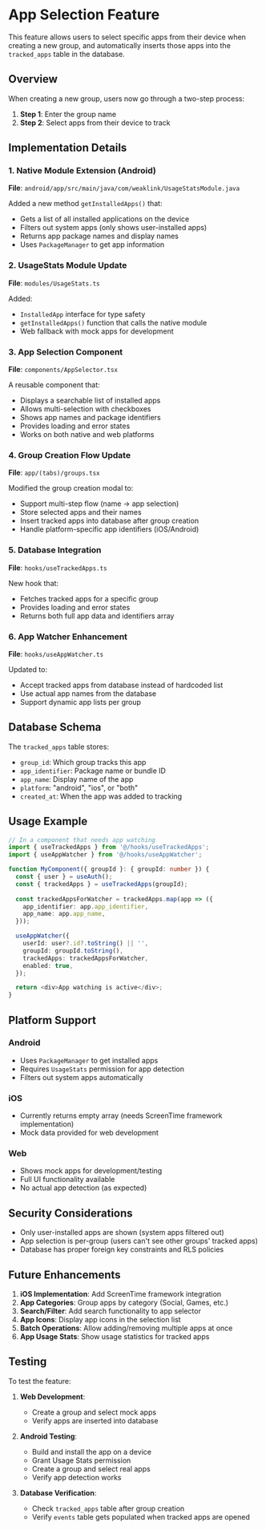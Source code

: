 # App Selection Feature

This feature allows users to select specific apps from their device when creating a new group, and automatically inserts those apps into the `tracked_apps` table in the database.

## Overview

When creating a new group, users now go through a two-step process:
1. **Step 1**: Enter the group name
2. **Step 2**: Select apps from their device to track

## Implementation Details

### 1. Native Module Extension (Android)

**File**: `android/app/src/main/java/com/weaklink/UsageStatsModule.java`

Added a new method `getInstalledApps()` that:
- Gets a list of all installed applications on the device
- Filters out system apps (only shows user-installed apps)
- Returns app package names and display names
- Uses `PackageManager` to get app information

### 2. UsageStats Module Update

**File**: `modules/UsageStats.ts`

Added:
- `InstalledApp` interface for type safety
- `getInstalledApps()` function that calls the native module
- Web fallback with mock apps for development

### 3. App Selection Component

**File**: `components/AppSelector.tsx`

A reusable component that:
- Displays a searchable list of installed apps
- Allows multi-selection with checkboxes
- Shows app names and package identifiers
- Provides loading and error states
- Works on both native and web platforms

### 4. Group Creation Flow Update

**File**: `app/(tabs)/groups.tsx`

Modified the group creation modal to:
- Support multi-step flow (name → app selection)
- Store selected apps and their names
- Insert tracked apps into database after group creation
- Handle platform-specific app identifiers (iOS/Android)

### 5. Database Integration

**File**: `hooks/useTrackedApps.ts`

New hook that:
- Fetches tracked apps for a specific group
- Provides loading and error states
- Returns both full app data and identifiers array

### 6. App Watcher Enhancement

**File**: `hooks/useAppWatcher.ts`

Updated to:
- Accept tracked apps from database instead of hardcoded list
- Use actual app names from the database
- Support dynamic app lists per group

## Database Schema

The `tracked_apps` table stores:
- `group_id`: Which group tracks this app
- `app_identifier`: Package name or bundle ID
- `app_name`: Display name of the app
- `platform`: "android", "ios", or "both"
- `created_at`: When the app was added to tracking

## Usage Example

```typescript
// In a component that needs app watching
import { useTrackedApps } from '@/hooks/useTrackedApps';
import { useAppWatcher } from '@/hooks/useAppWatcher';

function MyComponent({ groupId }: { groupId: number }) {
  const { user } = useAuth();
  const { trackedApps } = useTrackedApps(groupId);
  
  const trackedAppsForWatcher = trackedApps.map(app => ({
    app_identifier: app.app_identifier,
    app_name: app.app_name,
  }));

  useAppWatcher({
    userId: user?.id?.toString() || '',
    groupId: groupId.toString(),
    trackedApps: trackedAppsForWatcher,
    enabled: true,
  });

  return <div>App watching is active</div>;
}
```

## Platform Support

### Android
- Uses `PackageManager` to get installed apps
- Requires `UsageStats` permission for app detection
- Filters out system apps automatically

### iOS
- Currently returns empty array (needs ScreenTime framework implementation)
- Mock data provided for web development

### Web
- Shows mock apps for development/testing
- Full UI functionality available
- No actual app detection (as expected)

## Security Considerations

- Only user-installed apps are shown (system apps filtered out)
- App selection is per-group (users can't see other groups' tracked apps)
- Database has proper foreign key constraints and RLS policies

## Future Enhancements

1. **iOS Implementation**: Add ScreenTime framework integration
2. **App Categories**: Group apps by category (Social, Games, etc.)
3. **Search/Filter**: Add search functionality to app selector
4. **App Icons**: Display app icons in the selection list
5. **Batch Operations**: Allow adding/removing multiple apps at once
6. **App Usage Stats**: Show usage statistics for tracked apps

## Testing

To test the feature:

1. **Web Development**: 
   - Create a group and select mock apps
   - Verify apps are inserted into database

2. **Android Testing**:
   - Build and install the app on a device
   - Grant Usage Stats permission
   - Create a group and select real apps
   - Verify app detection works

3. **Database Verification**:
   - Check `tracked_apps` table after group creation
   - Verify `events` table gets populated when tracked apps are opened
